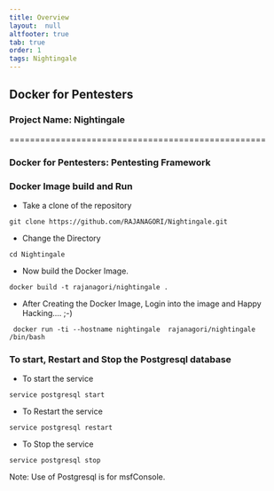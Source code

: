 ```yaml
---
title: Overview
layout:  null
altfooter: true
tab: true
order: 1
tags: Nightingale
---
```


## Docker for Pentesters
### Project Name: Nightingale
==================================================
### Docker for Pentesters: Pentesting Framework 

### Docker Image build and Run 
- Take a clone of the repository
```
git clone https://github.com/RAJANAGORI/Nightingale.git
```
- Change the Directory
```
cd Nightingale
```
- Now build the Docker Image.
```
docker build -t rajanagori/nightingale .
```
- After Creating the Docker Image, Login into the image and Happy Hacking.... ;-)
```
 docker run -ti --hostname nightingale  rajanagori/nightingale /bin/bash
```

### To start, Restart and Stop the Postgresql database 
- To start the service
```
service postgresql start
```
- To Restart the service
```
service postgresql restart
```
- To Stop the service
```
service postgresql stop
```

Note: Use of Postgresql is for msfConsole.
